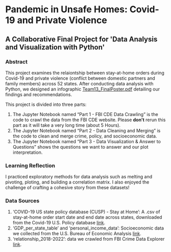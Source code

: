 # Pandemic in Unsafe Homes: Covid-19 and Private Violence
## A Collaborative Final Project for 'Data Analysis and Visualization with Python'

### Abstract
This project examines the relaiontship between stay-at-home orders during Covid-19 and private violence (conflict between domestic partners and family members) across 52 states. After conducting data analysis with Python, we designed an infographic [Team13_FinalPoster.pdf](https://github.com/hieuhannguyen/Covid19-and-Private-Violence/blob/main/Team13_FinalPoster.pdf) detailing our findings and recommendations.

This project is divided into three parts:
1. The Jupyter Notebook named “Part 1 - FBI CDE Data Crawling” is the code to crawl the data from the FBI CDE website. Please **don’t** rerun this part as it
will take a very long time (about 5 Hours).
2. The Jupyter Notebook named “Part 2 - Data Cleaning and Merging” is the code to clean and merge crime, policy, and socioeconomic data.
3. The Jupyter Notebook named “Part 3 - Data Visualization & Answer to Questions” shows the questions we want to answer and our plot interpretation. 

### Learning Reflection
I practiced exploratory methods for data analysis such as melting and pivoting, ploting, and building a correlation matrix. I also enjoyed the challenge of crafting a cohesive story from these datasets!

### Data Sources
1. ‘COVID-19 US state policy database (CUSP) - Stay at Home’: A .csv of stay-at-home order start date and end date across states, downloaded from the Covid-19 U.S. Policy database [link](https://statepolicies.com/).
2. ‘GDP_per_state_table’ and ‘personal_income_data’: Socioeconomic data we collected from the U.S. Bureau of Economic Analysis [link](https://www.bea.gov/).
3. ‘relationship_2018-2022’: data we crawled from FBI Crime Data Explorer [link](https://cde.ucr.cjis.gov/).
